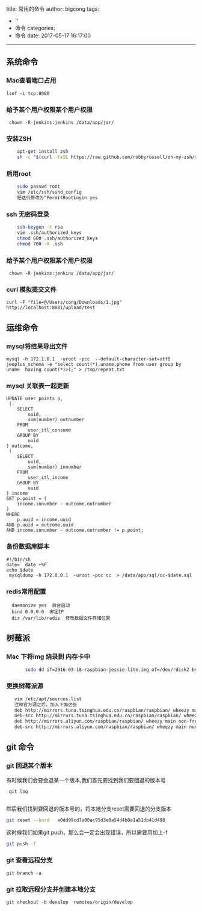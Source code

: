 title: 常用的命令
author: bigcong
tags:
  - ''
  - 命令
categories:
  - 命令
date: 2017-05-17 16:17:00
---



##  系统命令



### Mac查看端口占用
```
lsof -i tcp:8080

```

### 给予某个用户权限某个用户权限
```
 chown -R jenkins:jenkins /data/app/jar/
```
###   安装ZSH

``` bash
    apt-get install zsh
    sh -c "$(curl -fsSL https://raw.github.com/robbyrussell/oh-my-zsh/master/tools/install.sh)"
```



### 启用root

``` bash
    sudo passwd root
    vim /etc/ssh/sshd_config
    把这行修改为“PermitRootLogin yes
```
### ssh 无密码登录

``` bash
    ssh-keygen -t rsa 
    vim .ssh/authorized_keys
    chmod 600 .ssh/authorized_keys
    chmod 700 -R .ssh 
```
### 给予某个用户权限某个用户权限
```
 chown -R jenkins:jenkins /data/app/jar/
```

### curl 模拟提交文件
```
curl -F "file=@/Users/cong/Downloads/1.jpg" http://localhost:8081/upload/test
```

## 运维命令


### mysql将结果导出文件
```
mysql -h 172.1.0.1  -uroot -pcc  --default-character-set=utf8 jeeplus_schema -e "select count(*),uname,phone from user group by uname  having count(*)>1;" > /tmp/repeat.txt
```
### mysql 关联表一起更新
```
UPDATE user_points p,
 (
	SELECT
		uuid,
		sum(number) outnumber
	FROM
		user_itl_consume
	GROUP BY
		uuid
) outcome,
 (
	SELECT
		uuid,
		sum(number) innumber
	FROM
		user_itl_income
	GROUP BY
		uuid
) income
SET p.point = (
	income.innumber - outcome.outnumber
)
WHERE
	p.uuid = income.uuid
AND p.uuid = outcome.uuid
AND income.innumber - outcome.outnumber != p.point;

```

### 备份数据库脚本
```
#!/bin/sh 
date=` date +%F`
echo $date
 mysqldump -h 172.0.0.1  -uroot -pcc cc  > /data/app/sql/cc-$date.sql
```

### redis常用配置
```
  daemonize yes  后台启动
  bind 0.0.0.0  绑定IP
  dir /var/lib/redis  修改数据文件存储位置

```


## 树莓派
### Mac 下将img 烧录到 内存卡中

``` bash
       sudo dd if=2016-03-18-raspbian-jessie-lite.img of=/dev/rdisk2 bs=32m
```


### 更换树莓派源

``` bash
   vim /etc/apt/sources.list
   注释官方源之后，加入下面这些
   deb http://mirrors.tuna.tsinghua.edu.cn/raspbian/raspbian/ wheezy main contrib non-free rpi 
   deb-src http://mirrors.tuna.tsinghua.edu.cn/raspbian/raspbian/ wheezy main contrib non-free rpi 
   deb http://mirrors.aliyun.com/raspbian/raspbian/ wheezy main non-free contrib
   deb-src http://mirrors.aliyun.com/raspbian/raspbian/ wheezy main non-free contrib
```
## git 命令

### git 回退某个版本


有时候我们会要会退某一个版本,我们首先要找到我们要回退的版本号

```
 git log
 
```

然后我们找到要回退的版本号的，将本地分支reset需要回退的分支版本

```bash
git reset --hard   a0dd99cd7a00ac95d3e0a54d4b0a1a51db41d498

```

这时候我们如果git push，那么会一定会出现错误，所以需要用加上-f

```bash
git push -f

```
### git 查看远程分支
```
git branch -a
```
### git 拉取远程分支并创建本地分支
```
git checkout -b develop  remotes/origin/develop


```



